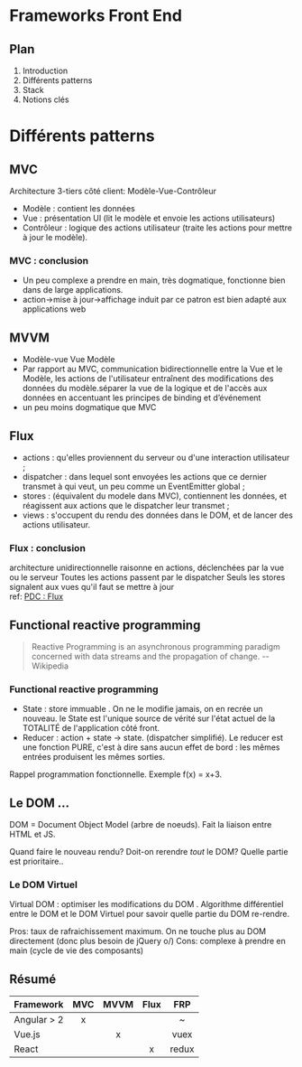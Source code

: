 # Frameworks Front End 

## Plan
1. Introduction
2. Différents patterns
3. Stack
4. Notions clés


# Différents patterns

## MVC
 Architecture 3-tiers côté client: Modèle-Vue-Contrôleur
* Modèle : contient les données
* Vue : présentation UI (lit le modèle et envoie les actions utilisateurs)
* Contrôleur : logique des actions utilisateur (traite les actions pour mettre à jour le modèle).

### MVC  : conclusion
* Un peu complexe a prendre en main, très dogmatique, fonctionne bien dans de large applications.
* action→mise à jour→affichage induit par ce patron est bien adapté aux applications web

## MVVM 
* Modèle-vue Vue Modèle
* Par rapport au MVC, communication bidirectionnelle entre la Vue et le Modèle, les actions de l'utilisateur entraînent des modifications des données du modèle.séparer la vue de la logique et de l'accès aux données en accentuant les principes de binding et d’événement
* un peu moins dogmatique que MVC

##  Flux 
* actions : qu'elles proviennent du serveur ou d'une interaction utilisateur ;
* dispatcher : dans lequel sont envoyées les actions que ce dernier transmet à qui veut, un peu comme un EventEmitter global ;
* stores :  (équivalent du modele dans MVC), contiennent les données, et réagissent aux actions que le dispatcher leur transmet ;
* views : s'occupent du rendu des données dans le DOM, et de lancer des actions utilisateur.

###  Flux : conclusion
architecture unidirectionnelle
raisonne en actions,  déclenchées par la vue ou le serveur
Toutes les actions passent par le dispatcher
Seuls les stores signalent aux vues qu'il faut se mettre à jour  
ref: [PDC : Flux](https://putaindecode.io/fr/articles/js/flux/)

## Functional reactive programming 
> Reactive Programming is an asynchronous programming paradigm concerned with data streams and the propagation of change.
> -- Wikipedia

### Functional reactive programming
* State : store immuable . On ne le modifie jamais, on en recrée un nouveau.
le State est l'unique source de vérité sur l'état actuel de la TOTALITÉ de l'application côté front.
* Reducer : action + state -> state. (dispatcher simplifié). Le reducer est une fonction PURE, c'est à dire sans aucun effet de bord : les mêmes entrées produisent les mêmes sorties.  
  
Rappel programmation fonctionnelle. Exemple f(x) = x+3.


## Le DOM ...
DOM  = Document Object Model (arbre de noeuds). Fait la liaison entre HTML et JS.
  
Quand faire le nouveau rendu? Doit-on rerendre *tout* le DOM? Quelle partie est prioritaire..

### Le DOM Virtuel
Virtual DOM : optimiser les modifications du DOM . Algorithme différentiel entre le DOM et le DOM Virtuel pour savoir quelle partie du DOM re-rendre.
  
Pros: taux de rafraichissement maximum. 
On ne touche plus au DOM directement (donc plus besoin de jQuery o/)
Cons: complexe à prendre en main (cycle de vie des composants)

## Résumé
  
| Framework 	| MVC 	| MVVM 	| Flux 	| FRP 	|
|-------------	|:---:	|:----:	|:----:	|:-----:|
| Angular > 2 	| x 	|  	    |  	    | ~ 	|
| Vue.js 	    |  	    | x 	|  	    | vuex 	|
| React 	    |  	    |  	    | x 	| redux |